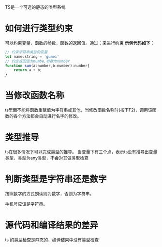 TS是一个可选的静态的类型系统
# 如何进行类型约束
可以约束变量，函数的参数，函数的返回值。通过：来进行约束
**示例代码如下：**
```js
// 约束字符串类型的变量
let name:string = 'gumei'
// 约定返回值为numbe,参数为number
function sum(a:number,b:number):number{
    return a + b;
}
```
# 当修改函数名称
ts里面不能将函数重赋值为字符串或其他，当修改函数名称时(按下F2)，调用该函数的各个方法都会自动进行名字的修改。

# 类型推导
ts在很多情况下可以完成类型的推导。
当变量下有三个点，表示ts没有推导出变量类型，类型为any类型，不会对其做类型检查
# 判断类型是字符串还是数字
按照数字的方式朗读则为数字，否则为字符串。

手机号应该是字符串。
# 源代码和编译结果的差异
ts 的类型检查是静态的，编译结果中没有类型检查
